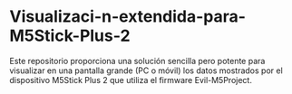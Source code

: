 # Visualizaci-n-extendida-para-M5Stick-Plus-2
Este repositorio proporciona una solución sencilla pero potente para visualizar en una pantalla grande (PC o móvil) los datos mostrados por el dispositivo M5Stick Plus 2 que utiliza el firmware Evil-M5Project.
